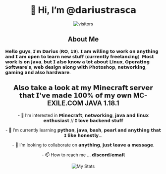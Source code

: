 <h1 align="center"> 👋 Hi, I’m @𝗱𝗮𝗿𝗶𝘂𝘀𝘁𝗿𝗮𝘀𝗰𝗮 </h1> 
<div align="center">
  
  ![visitors](https://visitor-badge.glitch.me/badge?page_id=dariustrasca) 
</div>
 <h2 align="center"> About Me </h2>
    𝗛𝗲𝗹𝗹𝗼 𝗴𝘂𝘆𝘀, 𝗜'𝗺 𝗗𝗮𝗿𝗶𝘂𝘀 (𝗥𝗢, 𝟭𝟵). 𝗜 𝗮𝗺 𝘄𝗶𝗹𝗹𝗶𝗻𝗴 𝘁𝗼 𝘄𝗼𝗿𝗸 𝗼𝗻 𝗮𝗻𝘆𝘁𝗵𝗶𝗻𝗴 𝗮𝗻𝗱 𝗜 𝗮𝗺 𝗼𝗽𝗲𝗻 𝘁𝗼 𝗹𝗲𝗮𝗿𝗻 𝗻𝗲𝘄 𝘀𝘁𝘂𝗳𝗳 (𝗰𝘂𝗿𝗿𝗲𝗻𝘁𝗹𝘆 𝗳𝗿𝗲𝗲𝗹𝗮𝗻𝗰𝗶𝗻𝗴). 
𝗠𝗼𝘀𝘁 𝘄𝗼𝗿𝗸 𝗶𝘀 𝗼𝗻 𝗝𝗮𝘃𝗮, 𝗯𝘂𝘁 𝗜 𝗮𝗹𝘀𝗼 𝗸𝗻𝗼𝘄 𝗮 𝗹𝗼𝘁 𝗮𝗯𝗼𝘂𝘁 𝗟𝗶𝗻𝘂𝘅, 𝗢𝗽𝗲𝗿𝗮𝘁𝗶𝗻𝗴 𝗦𝗼𝗳𝘁𝘄𝗮𝗿𝗲'𝘀, 𝘄𝗲𝗯 𝗱𝗲𝘀𝗶𝗴𝗻 𝗮𝗹𝗼𝗻𝗴 𝘄𝗶𝘁𝗵 𝗣𝗵𝗼𝘁𝗼𝘀𝗵𝗼𝗽, 𝗻𝗲𝘁𝘄𝗼𝗿𝗸𝗶𝗻𝗴, 𝗴𝗮𝗺𝗶𝗻𝗴 𝗮𝗻𝗱 𝗮𝗹𝘀𝗼 𝗵𝗮𝗿𝗱𝘄𝗮𝗿𝗲.
  <h2 align="center"> 𝗔𝗹𝘀𝗼 𝘁𝗮𝗸𝗲 𝗮 𝗹𝗼𝗼𝗸 𝗮𝘁 𝗺𝘆 𝗠𝗶𝗻𝗲𝗰𝗿𝗮𝗳𝘁 𝘀𝗲𝗿𝘃𝗲𝗿 𝘁𝗵𝗮𝘁 𝗜'𝘃𝗲 𝗺𝗮𝗱𝗲 𝟭𝟬𝟬% 𝗼𝗳 𝗺𝘆 𝗼𝘄𝗻 
MC-EXILE.COM JAVA 1.18.1
</h2>
<!--   <h2 align="center"> Favourite Languages </h3>
<div align="center">
  <a href="https://www.youtube.com/watch?v=dQw4w9WgXcQ">
  <code><img height="35" src="https://raw.githubusercontent.com/github/explore/80688e429a7d4ef2fca1e82350fe8e3517d3494d/topics/nodejs/nodejs.png"></code>
  <code><img height="35" src="https://github.com/abranhe/programming-languages-logos/blob/master/src/cpp/cpp_48x48.png?raw=true"></code>
  <code><img height="35" src="https://github.com/abranhe/programming-languages-logos/blob/master/src/python/python_48x48.png?raw=true"></code>
  <code><img height="35" src="https://raw.githubusercontent.com/github/explore/80688e429a7d4ef2fca1e82350fe8e3517d3494d/topics/mysql/mysql.png"></code>  
  <code><img height="35" src="https://raw.githubusercontent.com/github/explore/80688e429a7d4ef2fca1e82350fe8e3517d3494d/topics/git/git.png"></code>  
  <code><img height="35" src="https://raw.githubusercontent.com/abranhe/programming-languages-logos/30a0ecf99188be99a3c75a00efb5be61eca9c382/src/java/java_48x48.png"></code>
  <code><img height="35" src="https://github.com/abranhe/programming-languages-logos/blob/30a0ecf99188be99a3c75a00efb5be61eca9c382/src/csharp/csharp_32x32.png?raw=true"></code>   <code><img height="35" src="https://github.com/abranhe/programming-languages-logos/blob/30a0ecf99188be99a3c75a00efb5be61eca9c382/src/html/html_48x48.png?raw=true"></code>
  <code><img height="35" src="https://github.com/abranhe/programming-languages-logos/blob/master/src/css/css_48x48.png?raw=true"></code>  
  </a>
</div> -->
 
<!-- <br />  
<h2 align="center"> More About Me 🙂 </h2>
<br /> -->
<div align="center">
  <p>- 👀 I’m interested in 𝗠𝗶𝗻𝗲𝗰𝗿𝗮𝗳𝘁, 𝗻𝗲𝘁𝘄𝗼𝗿𝗸𝗶𝗻𝗴, 𝗷𝗮𝘃𝗮 𝗮𝗻𝗱 𝗹𝗶𝗻𝘂𝘅 𝗲𝗻𝘁𝗵𝘂𝘀𝗶𝗮𝘀𝘁 // 𝗜 𝗹𝗼𝘃𝗲 𝗯𝗮𝗰𝗸𝗲𝗻𝗱 𝘀𝘁𝘂𝗳𝗳
  <p>- 🌱 I’m currently learning 𝗽𝘆𝘁𝗵𝗼𝗻, 𝗷𝗮𝘃𝗮, 𝗯𝗮𝘀𝗵, 𝗽𝗲𝗮𝗿𝗹 𝗮𝗻𝗱 𝗮𝗻𝘆𝘁𝗵𝗶𝗻𝗴 𝘁𝗵𝗮𝘁 𝗜 𝗹𝗶𝗸𝗲 𝗵𝗼𝗻𝗲𝘀𝘁𝗹𝘆...
  <p>- 💞️ I’m looking to collaborate on 𝗮𝗻𝘆𝘁𝗵𝗶𝗻𝗴, 𝗷𝘂𝘀𝘁 𝗹𝗲𝗮𝘃𝗲 𝗮 𝗺𝗲𝘀𝘀𝗮𝗴𝗲.
  <p>- 📫 How to reach me ... 𝗱𝗶𝘀𝗰𝗼𝗿𝗱/𝗲𝗺𝗮𝗶𝗹
  <p> <img src="https://github-readme-stats.vercel.app/api?username=dariustrasca&show_icons=true&theme=gotham" alt="My Stats" />
</div>
